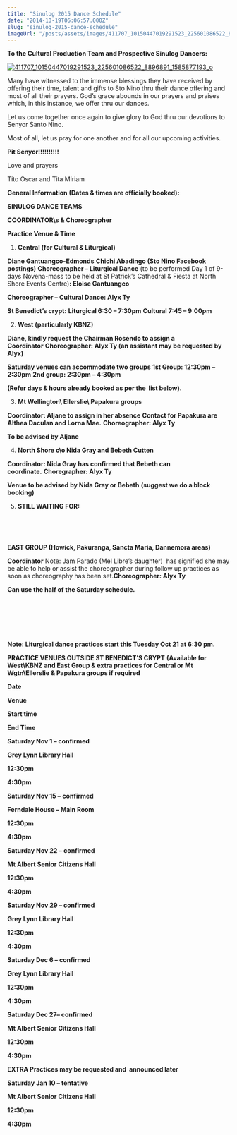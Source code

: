 ```yaml
---
title: "Sinulog 2015 Dance Schedule"
date: "2014-10-19T06:06:57.000Z"
slug: "sinulog-2015-dance-schedule"
imageUrl: "/posts/assets/images/411707_10150447019291523_225601086522_8896891_1585877193_o-1024x682.jpg"
---
```


**To the Cultural Production Team and Prospective Sinulog Dancers:**

[![411707_10150447019291523_225601086522_8896891_1585877193_o](https://i0.wp.com/santonino-nz.org/wp-content/uploads/2014/10/411707_10150447019291523_225601086522_8896891_1585877193_o-1024x682.jpg?resize=671%2C447)](https://i0.wp.com/santonino-nz.org/wp-content/uploads/2014/10/411707_10150447019291523_225601086522_8896891_1585877193_o.jpg)

Many have witnessed to the immense blessings they have received by offering their time, talent and gifts to Sto Nino thru their dance offering and most of all their prayers. God’s grace abounds in our prayers and praises which, in this instance, we offer thru our dances.

Let us come together once again to give glory to God thru our devotions to Senyor Santo Nino.

Most of all, let us pray for one another and for all our upcoming activities.

**Pit Senyor!!!!!!!!!!**

Love and prayers

Tito Oscar and Tita Miriam

**General Information (Dates & times are officially booked):**

**SINULOG DANCE TEAMS**

**COORDINATOR\\s & Choreographer**

**Practice Venue & Time**

1.  **Central (for Cultural & Liturgical)**

**Diane Gantuangco-Edmonds** **Chichi Abadingo (Sto Nino Facebook postings)** **Choreographer – Liturgical Dance** (to be performed Day 1 of 9-days Novena-mass to be held at St Patrick’s Cathedral & Fiesta at North Shore Events Centre)**: Eloise Gantuangco**

**Choreographer – Cultural Dance: Alyx Ty**

**St Benedict’s crypt:** **Liturgical 6:30 – 7:30pm** **Cultural 7:45 – 9:00pm**

2.  **West (particularly KBNZ)**

**Diane, kindly request the Chairman Rosendo to assign a Coordinator** **Choreographer: Alyx Ty (an assistant may be requested by Alyx)**

**Saturday venues can accommodate two groups** **1st Group: 12:30pm – 2:30pm** **2nd group: 2:30pm – 4:30pm**

**(Refer days & hours already booked as per the  list below).**

3.  **Mt Wellington\\ Ellerslie\\ Papakura groups**

**Coordinator: Aljane to assign in her absence** **Contact for Papakura are Althea Daculan and Lorna Mae.** **Choreographer: Alyx Ty**

**To be advised by Aljane**

4.  **North Shore c\\o Nida Gray and Bebeth Cutten**

**Coordinator: Nida Gray has confirmed that Bebeth can coordinate.** **Choregrapher: Alyx Ty**

**Venue to be advised by Nida Gray or Bebeth** **(suggest we do a block booking)**

5.  **STILL WAITING FOR:**

 

 

**EAST GROUP (Howick, Pakuranga, Sancta Maria, Dannemora areas)**

**Coordinator** Note: Jam Parado (Mel Libre’s daughter)  has signified she may be able to help or assist the choreographer during follow up practices as soon as choreography has been set.**Choreographer: Alyx Ty**

**Can use the half of the Saturday schedule.**

 

 

 

**Note: Liturgical dance practices start this Tuesday Oct 21 at 6:30 pm.**

**PRACTICE VENUES OUTSIDE ST BENEDICT’S CRYPT** **(Available for West\\KBNZ and East Group & extra practices for Central or Mt Wgtn\\Ellerslie & Papakura groups if required**

**Date**

**Venue**

**Start time**

**End Time**

**Saturday Nov 1 – confirmed**

**Grey Lynn Library Hall**

**12:30pm**

**4:30pm**

**Saturday Nov 15 –** **confirmed**

**Ferndale House – Main Room**

**12:30pm**

**4:30pm**

**Saturday Nov 22 –** **confirmed**

**Mt Albert Senior Citizens Hall**

**12:30pm**

**4:30pm**

**Saturday Nov 29 – confirmed**

**Grey Lynn Library Hall**

**12:30pm**

**4:30pm**

**Saturday Dec 6 – confirmed**

**Grey Lynn Library Hall**

**12:30pm**

**4:30pm**

**Saturday Dec 27– confirmed**

**Mt Albert Senior Citizens Hall**

**12:30pm**

**4:30pm**

**EXTRA Practices may be requested and  announced later**

**Saturday Jan 10 – tentative**

**Mt Albert Senior Citizens Hall**

**12:30pm**

**4:30pm**